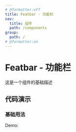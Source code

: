 ```yaml
---
# @formatter:off
title: Featbar - 功能栏
nav:
  title: 组件
  path: /components
group:
  path: /
# @formatter:on
---
```


# Featbar - 功能栏

这是一个组件的基础描述

## 代码演示

### 基础用法

Demo:

<code src="./index.tsx"  background="#f0f2f5" transform="true" iframe/>
